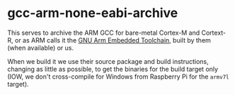 # gcc-arm-none-eabi-archive

This serves to archive the ARM GCC for bare-metal Cortex-M and Cortext-R, or as ARM calls it the [GNU Arm Embedded Toolchain](https://developer.arm.com/open-source/gnu-toolchain/gnu-rm), built by them (when available) or us.

When we build it we use their source package and build instructions, changing as little as possible, to get the binaries for the build target only (IOW, we don't cross-compile for Windows from Raspberry Pi for the `armv7l` target).



